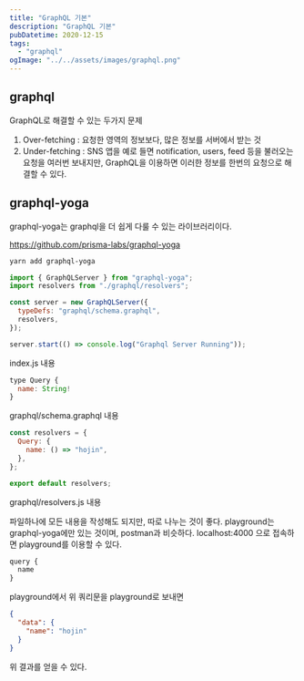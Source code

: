 ```yaml
---
title: "GraphQL 기본"
description: "GraphQL 기본"
pubDatetime: 2020-12-15
tags:
  - "graphql"
ogImage: "../../assets/images/graphql.png"
---
```


## graphql

GraphQL로 해결할 수 있는 두가지 문제

1. Over-fetching : 요청한 영역의 정보보다, 많은 정보를 서버에서 받는 것
2. Under-fetching : SNS 앱을 예로 들면 notification, users, feed 등을 불러오는 요청을 여러번 보내지만, GraphQL을 이용하면 이러한 정보를 한번의 요청으로 해결할 수 있다.

## graphql-yoga

graphql-yoga는 graphql을 더 쉽게 다룰 수 있는 라이브러리이다.

https://github.com/prisma-labs/graphql-yoga

```bash
yarn add graphql-yoga
```

```js
import { GraphQLServer } from "graphql-yoga";
import resolvers from "./graphql/resolvers";

const server = new GraphQLServer({
  typeDefs: "graphql/schema.graphql",
  resolvers,
});

server.start(() => console.log("Graphql Server Running"));
```

index.js 내용

```js
type Query {
  name: String!
}
```

graphql/schema.graphql 내용

```js
const resolvers = {
  Query: {
    name: () => "hojin",
  },
};

export default resolvers;
```

graphql/resolvers.js 내용

파일하나에 모든 내용을 작성해도 되지만, 따로 나누는 것이 좋다.
playground는 graphql-yoga에만 있는 것이며, postman과 비슷하다.
localhost:4000 으로 접속하면 playground를 이용할 수 있다.

```js
query {
  name
}
```

playground에서 위 쿼리문을 playground로 보내면

```json
{
  "data": {
    "name": "hojin"
  }
}
```

위 결과를 얻을 수 있다.
